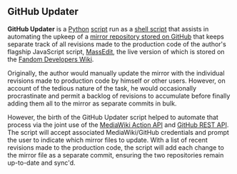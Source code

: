 ## GitHub Updater ##

__GitHub Updater__ is a [Python](https://en.wikipedia.org/wiki/Python_(programming_language)) [script](https://en.wikipedia.org/wiki/Scripting_language) run as a [shell script](https://en.wikipedia.org/wiki/Shell_script) that assists in automating the upkeep of a [mirror repository stored on GitHub](https://github.com/andreweissen/MassEdit) that keeps separate track of all revisions made to the production code of the author's flagship JavaScript script, [MassEdit](https://dev.fandom.com/wiki/MassEdit), the live version of which is stored on the [Fandom Developers Wiki](https://dev.fandom.com/wiki/Fandom_Developers_Wiki).

Originally, the author would manually update the mirror with the individual revisions made to production code by himself or other users. However, on account of the tedious nature of the task, he would occasionally procrastinate and permit a backlog of revisions to accumulate before finally adding them all to the mirror as separate commits in bulk. 

However, the birth of the GitHub Updater script helped to automate that process via the joint use of the [MediaWiki Action API](https://www.mediawiki.org/wiki/API:Main_page) and [GitHub REST API](https://docs.github.com/en/rest). The script will accept associated MediaWiki/GitHub credentials and prompt the user to indicate which mirror files to update. With a list of recent revisions made to the production code, the script will add each change to the mirror file as a separate commit, ensuring the two repositories remain up-to-date and sync'd.